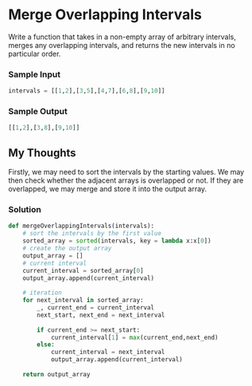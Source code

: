 
# Merge Overlapping Intervals

Write a function that takes in a non-empty array of arbitrary
intervals, merges any overlapping intervals, and returns the
new intervals in no particular order.




### Sample Input

```python
intervals = [[1,2],[3,5],[4,7],[6,8],[9,10]]
```
### Sample Output

```python
[[1,2],[3,8],[9,10]]
```

## My Thoughts
Firstly, we may need to sort the intervals by the starting values.
We may then check whether the adjacent arrays is overlapped or not.
If they are overlapped, we may merge and store it into the output
array. 

### Solution 
```python
def mergeOverlappingIntervals(intervals):
	# sort the intervals by the first value
    sorted_array = sorted(intervals, key = lambda x:x[0])	
	# create the output array
	output_array = []
	# current interval
	current_interval = sorted_array[0]
	output_array.append(current_interval)
	
	# iteration
	for next_interval in sorted_array:
		_, current_end = current_interval
		next_start, next_end = next_interval
		
		if current_end >= next_start:
			current_interval[1] = max(current_end,next_end)
		else:
			current_interval = next_interval
			output_array.append(current_interval)
	
    return output_array
```

